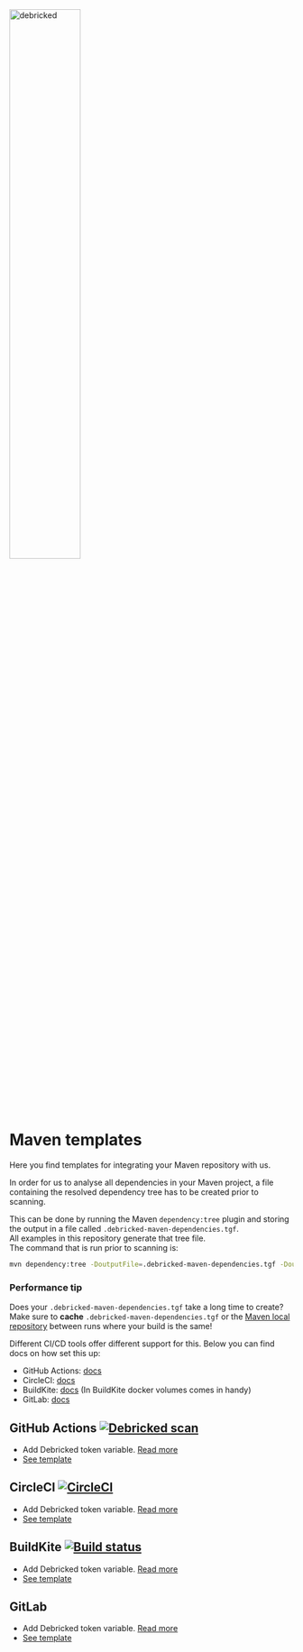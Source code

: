 <img src="https://debricked.com/build/images/blueLogo.d39f7709.svg" alt="debricked" width="50%"  align="top"/>  

# Maven templates
Here you find templates for integrating your Maven repository with us.

In order for us to analyse all dependencies in your Maven project, a file containing the resolved dependency tree has to be created prior to scanning.

This can be done by running the Maven `dependency:tree` plugin and storing the output in a file called `.debricked-maven-dependencies.tgf`.  
All examples in this repository generate that tree file.  
The command that is run prior to scanning is:
```sh
mvn dependency:tree -DoutputFile=.debricked-maven-dependencies.tgf -DoutputType=tgf
```
### Performance tip
Does your `.debricked-maven-dependencies.tgf` take a long time to create?  
Make sure to **cache** `.debricked-maven-dependencies.tgf` or the [Maven local repository](https://www.baeldung.com/maven-local-repository#Repository) between runs where your build is the same!

Different CI/CD tools offer different support for this. Below you can find docs on how set this up:
- GitHub Actions: [docs](https://github.com/actions/cache)
- CircleCI: [docs](https://circleci.com/docs/2.0/caching/)
- BuildKite: [docs](https://github.com/buildkite/maven-example) (In BuildKite docker volumes comes in handy)
- GitLab: [docs](https://docs.gitlab.com/ee/ci/caching/)

## GitHub Actions [![Debricked scan](https://github.com/debricked/example-maven-integration/actions/workflows/debricked.yml/badge.svg)](https://github.com/debricked/example-maven-integration/actions/workflows/debricked.yml)
- Add Debricked token variable. [Read more](https://debricked.com/docs/integrations/ci-build-systems/github.html#github-actions)
- [See template](.github/workflows/debricked.yml)

## CircleCI [![CircleCI](https://circleci.com/gh/debricked/maven-templates/tree/main.svg?style=svg)](https://circleci.com/gh/debricked/maven-templates/tree/main)
- Add Debricked token variable. [Read more](https://debricked.com/docs/integrations/ci-build-systems/circle-ci.html)
- [See template](.circleci/config.yml)

## BuildKite [![Build status](https://badge.buildkite.com/cfc0283e07b5b5ca5aa08cc7539af3e95cabff1ed988c0cb8a.svg)](https://buildkite.com/debricked/debricked-maven-templates)
- Add Debricked token variable. [Read more](https://buildkite.com/docs/pipelines/environment-variables#defining-your-own)
- [See template](.buildkite/pipeline.yml)  

## GitLab
- Add Debricked token variable. [Read more](https://debricked.com/docs/integrations/ci-build-systems/gitlab.html#integrating-using-an-access-token)
- [See template](.gitlab-ci.yml)
